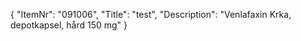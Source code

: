 {
  "ItemNr": "091006",
  "Title": "test",
  "Description": "Venlafaxin Krka, depotkapsel, hård 150 mg"
}